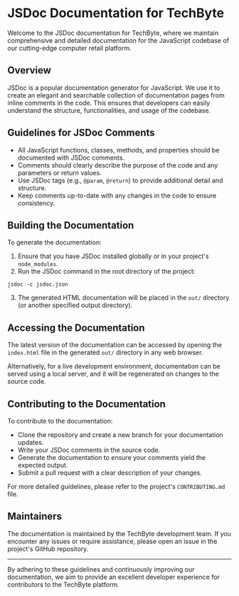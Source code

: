 # JSDoc Documentation for TechByte

Welcome to the JSDoc documentation for TechByte, where we maintain comprehensive and detailed documentation for the JavaScript codebase of our cutting-edge computer retail platform.

## Overview

JSDoc is a popular documentation generator for JavaScript. We use it to create an elegant and searchable collection of documentation pages from inline comments in the code. This ensures that developers can easily understand the structure, functionalities, and usage of the codebase.

## Guidelines for JSDoc Comments

- All JavaScript functions, classes, methods, and properties should be documented with JSDoc comments.
- Comments should clearly describe the purpose of the code and any parameters or return values.
- Use JSDoc tags (e.g., `@param`, `@return`) to provide additional detail and structure.
- Keep comments up-to-date with any changes in the code to ensure consistency.

## Building the Documentation

To generate the documentation:

1. Ensure that you have JSDoc installed globally or in your project's `node_modules`.
2. Run the JSDoc command in the root directory of the project:
```
jsdoc -c jsdoc.json
```
3. The generated HTML documentation will be placed in the `out/` directory (or another specified output directory).

## Accessing the Documentation

The latest version of the documentation can be accessed by opening the `index.html` file in the generated `out/` directory in any web browser.

Alternatively, for a live development environment, documentation can be served using a local server, and it will be regenerated on changes to the source code.

## Contributing to the Documentation

To contribute to the documentation:

- Clone the repository and create a new branch for your documentation updates.
- Write your JSDoc comments in the source code.
- Generate the documentation to ensure your comments yield the expected output.
- Submit a pull request with a clear description of your changes.

For more detailed guidelines, please refer to the project's `CONTRIBUTING.md` file.

## Maintainers

The documentation is maintained by the TechByte development team. If you encounter any issues or require assistance, please open an issue in the project's GitHub repository.

---

By adhering to these guidelines and continuously improving our documentation, we aim to provide an excellent developer experience for contributors to the TechByte platform.
